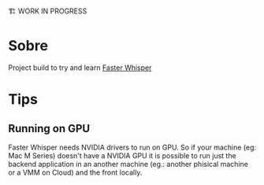 🏗️ WORK IN PROGRESS


# Sobre

Project build to try and learn  [Faster Whisper](https://github.com/SYSTRAN/faster-whisper)


# Tips

## Running on GPU
Faster Whisper needs NVIDIA drivers to run on GPU. So if your machine (eg: Mac M Series) doesn't have a NVIDIA GPU it is possible to run just the backend application in an another machine (eg.: another phisical machine or a VMM on Cloud) and the front locally.